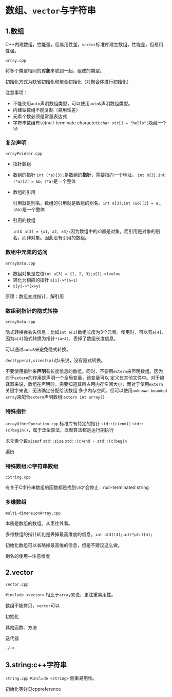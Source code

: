 # 数组、`vector`与字符串
## 1.数组
C++内建数组，性能强，但易用性差。`vector`标准库建立数组，性能差，但易用性强。

`array.cpp`

将多个类型相同的**对象**串联到一起，组成的类型。

初始化方式为缺省初始化和聚合初始化（对聚合体进行初始化）

注意事项：
- 不能使用`auto`声明数组类型，可以使用`auto&`声明数组类型。
- 内建型数组不能复制（易用性差）
- 元素个数必须是常量表达式
- 字符串数组有`\0`(null-terminate character):`char str[] = "hello";`隐藏一个`\0`


### 复杂声明
`arrayPointer.cpp`

- 指针数组
- 数组的指针
    `int (*a)[3];`是数组的**指针**，需要指向一个地址。
    `int b[3];int (*a)[3] = &b;` `(*a)`是一个整体
- 数组的引用

  引用就是别名，数组的引用就是数组的别名。`int a[3];int (&b)[3] = a;`,`(&b)`是一个整体

- 引用的数组

  `int& a[3] = {x1, x2, x3};`因为数组中的x1都是对象，而引用是对象的别名，而非对象。因此没有引用的数组。

### 数组中元素的访问
`arrayData.cpp`

- 数组对象是左值`int a[3] = {1, 2, 3};a[1]->lvalue`
- 转化为相应的指针 `a[1]->*(a+1)`
- `x[y]->*(x+y)`

原理：数组变成指针，解引用

### 数组到指针的隐式转换
`arrayData.cpp`

隐式转换会丢失信息：比如`int a[3]`数组长度为3个元素。使用时，可以有`a[4]`，因为`a[4]`隐式转换为指针`*(a+4)`，丢掉了数组长度信息。

可以通过`auto&`来避免隐式转换。

`decltype(a),sizeof(a)`对`a`来说，没有隐式转换。

不要使用指针来**声明**有长度信息的数组。同时，不要用`extern`来声明数组。因为对于`extern`的作用是声明一个全局变量，该变量可以
定义在其他文件中。对于编译器来说，数组在声明时，需要知道其所占用内存空间大小，而对于使用`extern`关键字来说，无法确定分配给该数组
多少内存空间。但可以使用`unknown bounded array`来配合`extern`声明数组:`extern int array[]`

### 特殊指针
`arrayOtherOperation.cpp`
标准库有特定的指针 `std::(c)end()` `std::(c)begin()`，属于泛型算法，泛型算法都是运行期执行

求元素个数`sizeof` `std::size` `std::(c)end - std::(c)begin`

遍历

### 特殊数组:C字符串数组
`cString.cpp`

有关于C字符串数组的函数都是找到`\0`才会停止：null-terminated string

### 多维数组
`multi-dimensionArray.cpp`

本质是数组的数组。从里往外看。

多维数组的指针转化是丢掉最高维度的信息。`int a[3][4];int(*ptr)[4];`

初始化数组可以省略掉最高维的信息，但是不建议这么做。

别名的使用--注意维度

## 2.vector
`vector.cpp`

`#include <vector>`  相比于`array`来说，更注重易用性。

数组不能拷贝，`vector`可以

初始化

其他函数、方法

迭代器

`./->`
## 3.string:c++字符串
`string.cpp`
`#include <string>` 侧重易用性。

初始化等详见cppreference